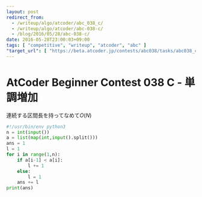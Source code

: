 ```yaml
---
layout: post
redirect_from:
  - /writeup/algo/atcoder/abc_038_c/
  - /writeup/algo/atcoder/abc-038-c/
  - /blog/2016/05/28/abc-038-c/
date: 2016-05-28T23:00:03+09:00
tags: [ "competitive", "writeup", "atcoder", "abc" ]
"target_url": [ "https://beta.atcoder.jp/contests/abc038/tasks/abc038_c" ]
---
```


# AtCoder Beginner Contest 038 C - 単調増加

連続する区間長を持ってなめて$O(N)$

``` python
#!/usr/bin/env python3
n = int(input())
a = list(map(int,input().split()))
ans = 1
l = 1
for i in range(1,n):
    if a[i-1] < a[i]:
        l += 1
    else:
        l = 1
    ans += l
print(ans)
```
